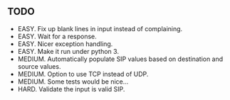 ## TODO

- EASY.  Fix up blank lines in input instead of complaining.
- EASY.  Wait for a response.
- EASY.  Nicer exception handling.
- EASY.  Make it run under python 3.
- MEDIUM.  Automatically populate SIP values based on destination and source values.
- MEDIUM.  Option to use TCP instead of UDP.
- MEDIUM.  Some tests would be nice...
- HARD.  Validate the input is valid SIP.

